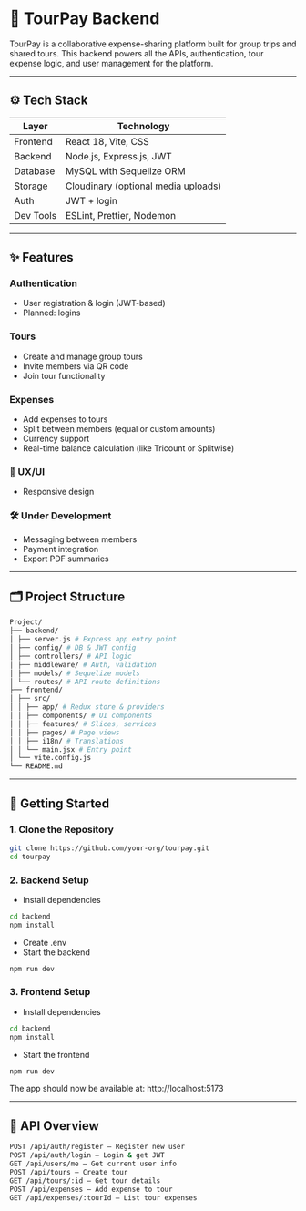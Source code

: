 # 🧾 TourPay Backend

TourPay is a collaborative expense-sharing platform built for group trips and shared tours. This backend powers all the APIs, authentication, tour expense logic, and user management for the platform.

---

## ⚙️ Tech Stack

| Layer     | Technology                             |
|-----------|----------------------------------------|
| Frontend  | React 18, Vite, CSS                    |
| Backend   | Node.js, Express.js, JWT               |
| Database  | MySQL with Sequelize ORM               |
| Storage   | Cloudinary (optional media uploads)    |
| Auth      | JWT + login                            |
| Dev Tools | ESLint, Prettier, Nodemon              |

---

## ✨ Features

### Authentication
- User registration & login (JWT-based)
- Planned: logins

### Tours
- Create and manage group tours
- Invite members via QR code
- Join tour functionality

### Expenses
- Add expenses to tours
- Split between members (equal or custom amounts)
- Currency support
- Real-time balance calculation (like Tricount or Splitwise)

### 🌙 UX/UI
- Responsive design

### 🛠️ Under Development
- Messaging between members
- Payment integration 
- Export PDF summaries

---

## 🗂 Project Structure
```bash
Project/
├── backend/
│ ├── server.js # Express app entry point
│ ├── config/ # DB & JWT config
│ ├── controllers/ # API logic
│ ├── middleware/ # Auth, validation
│ ├── models/ # Sequelize models
│ └── routes/ # API route definitions
├── frontend/
│ ├── src/
│ │ ├── app/ # Redux store & providers
│ │ ├── components/ # UI components
│ │ ├── features/ # Slices, services
│ │ ├── pages/ # Page views
│ │ ├── i18n/ # Translations
│ │ └── main.jsx # Entry point
│ └── vite.config.js
└── README.md
```

---

## 🚀 Getting Started

### 1. Clone the Repository
```bash
git clone https://github.com/your-org/tourpay.git
cd tourpay
```

### 2. Backend Setup
- Install dependencies
```bash
cd backend
npm install
```
- Create .env
- Start the backend
```bash
npm run dev
```

### 3. Frontend Setup
- Install dependencies
```bash
cd backend
npm install
```
- Start the frontend
```bash
npm run dev
```
The app should now be available at: http://localhost:5173

---

## 📖 API Overview
```bash
POST /api/auth/register – Register new user
POST /api/auth/login – Login & get JWT
GET /api/users/me – Get current user info
POST /api/tours – Create tour
GET /api/tours/:id – Get tour details
POST /api/expenses – Add expense to tour
GET /api/expenses/:tourId – List tour expenses
```
